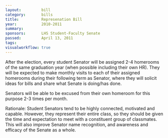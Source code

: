```yaml
---  
layout:         bill
category:       bills
title:          Represenation Bill
year:           2010-2011
summary:        
sponsors:       LHS Student-Faculty Senate
passed:         April 13, 2011
tags:           
visualworkflow: true
---
```


After the election, every student Senator will be assigned 2-4 homerooms of the same graduation year (when possible including their own HR). They will be expected to make monthly visits to each of their assigned homerooms during their following term as Senator, where they will solicit ideas for bills and share what Senate is doing/has done.

Senators will be able to be excused from their own homeroom for this purpose 2-3 times per month.

Rationale:
Student Senators tend to be highly connected, motivated and capable. However, they represent their entire class, so they should be given the time and expectation to meet with a constituent group of classmates. This will also improve Senator name recognition, and awareness and efficacy of the Senate as a whole.